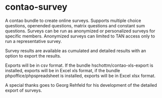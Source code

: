 # contao-survey
A contao bundle to create online surveys. Supports multiple choice questions, openended questions, matrix questions and constant sum questions. Surveys can be run as anonymized or personalized surveys for specific members. Anonymized surveys can limited to TAN access only to run a representative survey.

Survey results are available as cumulated and detailed results with an option to export the results.

Exports will be in csv format. If the bundle hschottm/contao-xls-export is installed, exports will be in Excel xls format, if the bundle phpoffice/phpspreadsheet is installed, exports will be in Excel xlsx format.

A special thanks goes to Georg Rehfeld for his development of the detailed export of surveys.
